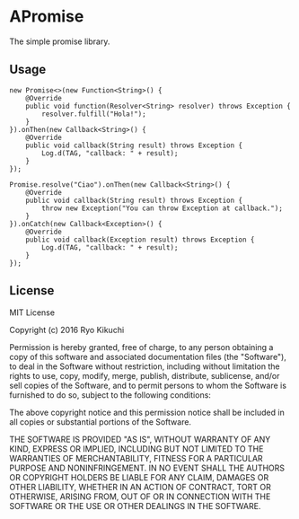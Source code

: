 # APromise
The simple promise library.

Usage
-----
    new Promise<>(new Function<String>() {
        @Override
        public void function(Resolver<String> resolver) throws Exception {
            resolver.fulfill("Hola!");
        }
    }).onThen(new Callback<String>() {
        @Override
        public void callback(String result) throws Exception {
            Log.d(TAG, "callback: " + result);
        }
    });

    Promise.resolve("Ciao").onThen(new Callback<String>() {
        @Override
        public void callback(String result) throws Exception {
            throw new Exception("You can throw Exception at callback.");
        }
    }).onCatch(new Callback<Exception>() {
        @Override
        public void callback(Exception result) throws Exception {
            Log.d(TAG, "callback: " + result);
        }
    });

License
-------

MIT License

Copyright (c) 2016 Ryo Kikuchi

Permission is hereby granted, free of charge, to any person obtaining a copy
of this software and associated documentation files (the "Software"), to deal
in the Software without restriction, including without limitation the rights
to use, copy, modify, merge, publish, distribute, sublicense, and/or sell
copies of the Software, and to permit persons to whom the Software is
furnished to do so, subject to the following conditions:

The above copyright notice and this permission notice shall be included in all
copies or substantial portions of the Software.

THE SOFTWARE IS PROVIDED "AS IS", WITHOUT WARRANTY OF ANY KIND, EXPRESS OR
IMPLIED, INCLUDING BUT NOT LIMITED TO THE WARRANTIES OF MERCHANTABILITY,
FITNESS FOR A PARTICULAR PURPOSE AND NONINFRINGEMENT. IN NO EVENT SHALL THE
AUTHORS OR COPYRIGHT HOLDERS BE LIABLE FOR ANY CLAIM, DAMAGES OR OTHER
LIABILITY, WHETHER IN AN ACTION OF CONTRACT, TORT OR OTHERWISE, ARISING FROM,
OUT OF OR IN CONNECTION WITH THE SOFTWARE OR THE USE OR OTHER DEALINGS IN THE
SOFTWARE.
